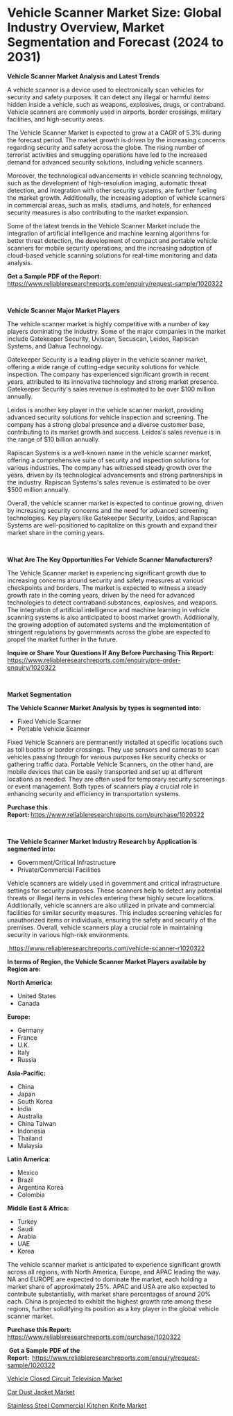 <p><h1>Vehicle Scanner Market Size: Global Industry Overview, Market Segmentation and Forecast (2024 to 2031)</h1></p><p><strong>Vehicle Scanner Market Analysis and Latest Trends</strong></p>
<p><p>A vehicle scanner is a device used to electronically scan vehicles for security and safety purposes. It can detect any illegal or harmful items hidden inside a vehicle, such as weapons, explosives, drugs, or contraband. Vehicle scanners are commonly used in airports, border crossings, military facilities, and high-security areas.</p><p>The Vehicle Scanner Market is expected to grow at a CAGR of 5.3% during the forecast period. The market growth is driven by the increasing concerns regarding security and safety across the globe. The rising number of terrorist activities and smuggling operations have led to the increased demand for advanced security solutions, including vehicle scanners.</p><p>Moreover, the technological advancements in vehicle scanning technology, such as the development of high-resolution imaging, automatic threat detection, and integration with other security systems, are further fueling the market growth. Additionally, the increasing adoption of vehicle scanners in commercial areas, such as malls, stadiums, and hotels, for enhanced security measures is also contributing to the market expansion.</p><p>Some of the latest trends in the Vehicle Scanner Market include the integration of artificial intelligence and machine learning algorithms for better threat detection, the development of compact and portable vehicle scanners for mobile security operations, and the increasing adoption of cloud-based vehicle scanning solutions for real-time monitoring and data analysis.</p></p>
<p><strong>Get a Sample PDF of the Report:&nbsp;</strong> <a href="https://www.reliableresearchreports.com/enquiry/request-sample/1020322">https://www.reliableresearchreports.com/enquiry/request-sample/1020322</a></p>
<p>&nbsp;</p>
<p><strong>Vehicle Scanner Major Market Players</strong></p>
<p><p>The vehicle scanner market is highly competitive with a number of key players dominating the industry. Some of the major companies in the market include Gatekeeper Security, Uviscan, Secuscan, Leidos, Rapiscan Systems, and Dahua Technology.</p><p>Gatekeeper Security is a leading player in the vehicle scanner market, offering a wide range of cutting-edge security solutions for vehicle inspection. The company has experienced significant growth in recent years, attributed to its innovative technology and strong market presence. Gatekeeper Security's sales revenue is estimated to be over $100 million annually.</p><p>Leidos is another key player in the vehicle scanner market, providing advanced security solutions for vehicle inspection and screening. The company has a strong global presence and a diverse customer base, contributing to its market growth and success. Leidos's sales revenue is in the range of $10 billion annually.</p><p>Rapiscan Systems is a well-known name in the vehicle scanner market, offering a comprehensive suite of security and inspection solutions for various industries. The company has witnessed steady growth over the years, driven by its technological advancements and strong partnerships in the industry. Rapiscan Systems's sales revenue is estimated to be over $500 million annually.</p><p>Overall, the vehicle scanner market is expected to continue growing, driven by increasing security concerns and the need for advanced screening technologies. Key players like Gatekeeper Security, Leidos, and Rapiscan Systems are well-positioned to capitalize on this growth and expand their market share in the coming years.</p></p>
<p>&nbsp;</p>
<p><strong>What Are The Key Opportunities For Vehicle Scanner Manufacturers?</strong></p>
<p><p>The Vehicle Scanner market is experiencing significant growth due to increasing concerns around security and safety measures at various checkpoints and borders. The market is expected to witness a steady growth rate in the coming years, driven by the need for advanced technologies to detect contraband substances, explosives, and weapons. The integration of artificial intelligence and machine learning in vehicle scanning systems is also anticipated to boost market growth. Additionally, the growing adoption of automated systems and the implementation of stringent regulations by governments across the globe are expected to propel the market further in the future.</p></p>
<p><strong>Inquire or Share Your Questions If Any Before Purchasing This Report:</strong> <a href="https://www.reliableresearchreports.com/enquiry/pre-order-enquiry/1020322">https://www.reliableresearchreports.com/enquiry/pre-order-enquiry/1020322</a></p>
<p>&nbsp;</p>
<p><strong>Market Segmentation</strong></p>
<p><strong>The Vehicle Scanner Market Analysis by types is segmented into:</strong></p>
<p><ul><li>Fixed Vehicle Scanner</li><li>Portable Vehicle Scanner</li></ul></p>
<p><p>Fixed Vehicle Scanners are permanently installed at specific locations such as toll booths or border crossings. They use sensors and cameras to scan vehicles passing through for various purposes like security checks or gathering traffic data. Portable Vehicle Scanners, on the other hand, are mobile devices that can be easily transported and set up at different locations as needed. They are often used for temporary security screenings or event management. Both types of scanners play a crucial role in enhancing security and efficiency in transportation systems.</p></p>
<p><strong>Purchase this Report:&nbsp;</strong><a href="https://www.reliableresearchreports.com/purchase/1020322">https://www.reliableresearchreports.com/purchase/1020322</a></p>
<p>&nbsp;</p>
<p><strong>The Vehicle Scanner Market Industry Research by Application is segmented into:</strong></p>
<p><ul><li>Government/Critical Infrastructure</li><li>Private/Commercial Facilities</li></ul></p>
<p><p>Vehicle scanners are widely used in government and critical infrastructure settings for security purposes. These scanners help to detect any potential threats or illegal items in vehicles entering these highly secure locations. Additionally, vehicle scanners are also utilized in private and commercial facilities for similar security measures. This includes screening vehicles for unauthorized items or individuals, ensuring the safety and security of the premises. Overall, vehicle scanners play a crucial role in maintaining security in various high-risk environments.</p></p>
<p><a href="https://www.reliableresearchreports.com/vehicle-scanner-r1020322">&nbsp;https://www.reliableresearchreports.com/vehicle-scanner-r1020322</a></p>
<p><strong>In terms of Region, the Vehicle Scanner Market Players available by Region are:</strong></p>
<p>
    <p> <strong> North America: </strong>
        <ul>
            <li>United States</li>
            <li>Canada</li>
        </ul>
        </p> 
    <p> <strong> Europe: </strong>
        <ul>
            <li>Germany</li>
            <li>France</li>
            <li>U.K.</li>
            <li>Italy</li>
            <li>Russia</li>
        </ul>
        </p> 
    <p> <strong> Asia-Pacific: </strong>
        <ul>
            <li>China</li>
            <li>Japan</li>
            <li>South Korea</li>
            <li>India</li>
            <li>Australia</li>
            <li>China Taiwan</li>
            <li>Indonesia</li>
            <li>Thailand</li>
            <li>Malaysia</li>
        </ul>
        </p> 
    <p> <strong> Latin America: </strong>
        <ul>
            <li>Mexico</li>
            <li>Brazil</li>
            <li>Argentina Korea</li>
            <li>Colombia</li>
        </ul>
        </p> 
    <p> <strong> Middle East & Africa: </strong>
        <ul>
            <li>Turkey</li>
            <li>Saudi</li>
            <li>Arabia</li>
            <li>UAE</li>
            <li>Korea</li>
        </ul>
    </p>
    </p>
<p><p>The vehicle scanner market is anticipated to experience significant growth across all regions, with North America, Europe, and APAC leading the way. NA and EUROPE are expected to dominate the market, each holding a market share of approximately 25%. APAC and USA are also expected to contribute substantially, with market share percentages of around 20% each. China is projected to exhibit the highest growth rate among these regions, further solidifying its position as a key player in the global vehicle scanner market.</p></p>
<p><strong>Purchase this Report: </strong><a href="https://www.reliableresearchreports.com/purchase/1020322">https://www.reliableresearchreports.com/purchase/1020322</a></p>
<p>&nbsp;<strong>Get a Sample PDF of the Report:&nbsp;&nbsp;</strong><a href="https://www.reliableresearchreports.com/enquiry/request-sample/1020322">https://www.reliableresearchreports.com/enquiry/request-sample/1020322</a></p>
<p><strong></strong></p>
<p><p><a href="https://www.linkedin.com/pulse/analyzing-vehicle-closed-circuit-television-market-global-y5sxf?trackingId=nb90cAf8iGd7U%2F0WykprEw%3D%3D">Vehicle Closed Circuit Television Market</a></p><p><a href="https://www.linkedin.com/pulse/decoding-car-dust-jacket-market-metrics-share-trends-cj6ff?trackingId=xAztKolIkzmMHR7m0Pc%2BCw%3D%3D">Car Dust Jacket Market</a></p><p><a href="https://www.linkedin.com/pulse/stainless-steel-commercial-kitchen-knife-market-size-desdf?trackingId=TACbRMxsZqQgsVvdFDjoAQ%3D%3D">Stainless Steel Commercial Kitchen Knife Market</a></p></p>